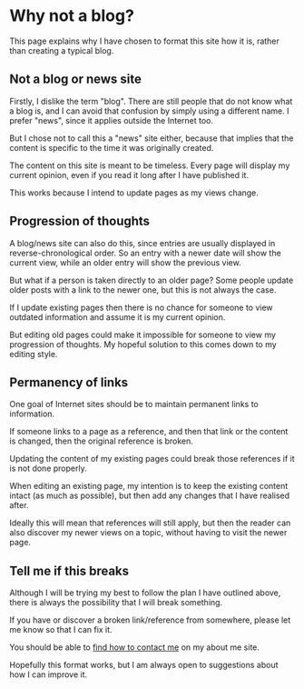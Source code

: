 # Why not a blog?

This page explains why I have chosen to format this site how it is,
rather than creating a typical blog.


## Not a blog or news site

Firstly, I dislike the term "blog".
There are still people that do not know what a blog is, and I can avoid
that confusion by simply using a different name.
I prefer "news", since it applies outside the Internet too.

But I chose not to call this a "news" site either, because that implies
that the content is specific to the time it was originally created.

The content on this site is meant to be timeless.
Every page will display my current opinion, even if you read it long
after I have published it.

This works because I intend to update pages as my views change.


## Progression of thoughts

A blog/news site can also do this, since entries are usually displayed
in reverse-chronological order.
So an entry with a newer date will show the current view, while an older
entry will show the previous view.

But what if a person is taken directly to an older page?
Some people update older posts with a link to the newer one, but this is
not always the case.

If I update existing pages then there is no chance for someone to view
outdated information and assume it is my current opinion.

But editing old pages could make it impossible for someone to view my
progression of thoughts.
My hopeful solution to this comes down to my editing style.


## Permanency of links

One goal of Internet sites should be to maintain permanent links to
information.

If someone links to a page as a reference, and then that link or the
content is changed, then the original reference is broken.

Updating the content of my existing pages could break those references
if it is not done properly.

When editing an existing page, my intention is to keep the existing
content intact (as much as possible), but then add any changes that I
have realised after.

Ideally this will mean that references will still apply, but then the
reader can also discover my newer views on a topic, without having to
visit the newer page.


## Tell me if this breaks

Although I will be trying my best to follow the plan I have outlined
above, there is always the possibility that I will break something.

If you have or discover a broken link/reference from somewhere, please
let me know so that I can fix it.

You should be able to
[find how to contact me](http://about.mattms.info) on my about me site.

Hopefully this format works, but I am always open to suggestions about
how I can improve it.
